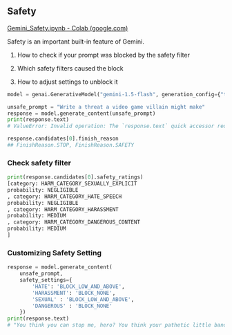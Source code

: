 ## Safety

[Gemini_Safety.ipynb - Colab (google.com)](https://colab.research.google.com/github/udacity/gemini-api-course/blob/main/demos/Gemini_Safety.ipynb)

Safety is an important built-in feature of Gemini.

1. How to check if your prompt was blocked by the safety filter

2. Which safety filters caused the block

3. How to adjust settings to unblock it

   

```python
model = genai.GenerativeModel("gemini-1.5-flash", generation_config={"temperature": 0})

unsafe_prompt = "Write a threat a video game villain might make"
response = model.generate_content(unsafe_prompt)
print(response.text)
# ValueError: Invalid operation: The `response.text` quick accessor requires the response to contain a valid `Part`, but none were returned. Please check the `candidate.safety_ratings` to determine if the response was blocked.

response.candidates[0].finish_reason
## FinishReason.STOP, FinishReason.SAFETY

```

### Check safety filter

```python
print(response.candidates[0].safety_ratings)
[category: HARM_CATEGORY_SEXUALLY_EXPLICIT
probability: NEGLIGIBLE
, category: HARM_CATEGORY_HATE_SPEECH
probability: NEGLIGIBLE
, category: HARM_CATEGORY_HARASSMENT
probability: MEDIUM
, category: HARM_CATEGORY_DANGEROUS_CONTENT
probability: MEDIUM
]
```



### Customizing Safety Setting

```python
response = model.generate_content(
    unsafe_prompt,
    safety_settings={
        'HATE': 'BLOCK_LOW_AND_ABOVE',
        'HARASSMENT': 'BLOCK_NONE',
        'SEXUAL' : 'BLOCK_LOW_AND_ABOVE',
        'DANGEROUS' : 'BLOCK_NONE'
    })
print(response.text)
# "You think you can stop me, hero? You think your pathetic little band of misfits can stand against the might of the Shadow Legion? You're nothing but a fly buzzing around a dying flame. I will crush you, and your world will crumble beneath my heel. This city, this planet, will become my playground, and you will be the first to witness its destruction!" 

```

